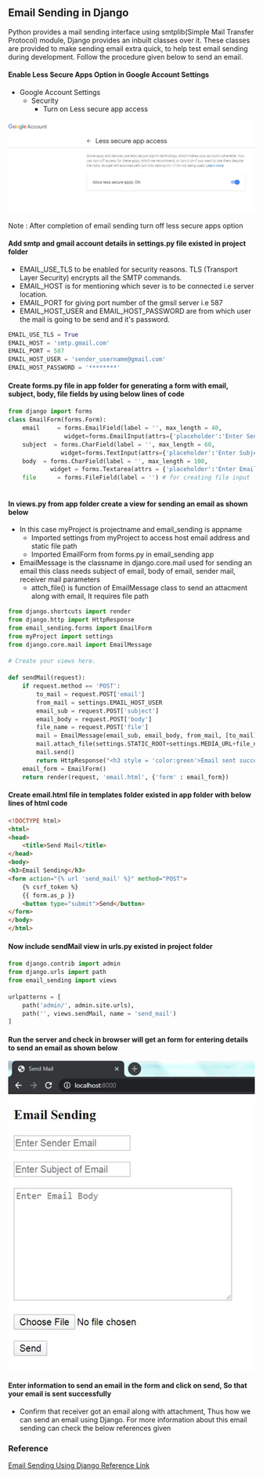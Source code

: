 ## Email Sending in Django

Python provides a mail sending interface using smtplib(Simple Mail Transfer Protocol) module, Django provides an inbuilt classes over it. These classes are provided to make sending email extra quick, to help test email sending during development. Follow the procedure given below to send an email.


#### Enable Less Secure Apps Option in Google Account Settings

* Google Account Settings
    * Security
        * Turn on Less secure app access
        
![Github Image](https://github.com/MVGopi/Email_Sending_Django/blob/master/secure.JPG)

Note : After completion of email sending turn off less secure apps option

#### Add smtp and gmail account details in settings.py file existed in project folder

* EMAIL_USE_TLS to be enabled for security reasons. TLS (Transport Layer Security) encrypts all the SMTP commands.
* EMAIL_HOST is for mentioning which sever is to be connected i.e server location.
* EMAIL_PORT for giving port number of the gmsil server i.e 587 
* EMAIL_HOST_USER and EMAIL_HOST_PASSWORD are from which user the mail is going to be send and it's password. 

```python
EMAIL_USE_TLS = True  
EMAIL_HOST = 'smtp.gmail.com'  
EMAIL_PORT = 587  
EMAIL_HOST_USER = 'sender_username@gmail.com'
EMAIL_HOST_PASSWORD = '********'
```


#### Create forms.py file in app folder for generating a form with email, subject, body, file fields by using below lines of code

```python
from django import forms  
class EmailForm(forms.Form):      
    email     = forms.EmailField(label = '', max_length = 40, 
    	        widget=forms.EmailInput(attrs={'placeholder':'Enter Sender Email'}))
    subject  = forms.CharField(label = '', max_length = 60, 
    	       widget=forms.TextInput(attrs={'placeholder':'Enter Subject of Email'}))
    body  = forms.CharField(label = '', max_length = 100, 
    	    widget = forms.Textarea(attrs = {'placeholder':'Enter Email Body'}))  
    file      = forms.FileField(label = '') # for creating file input
 
```


#### In views.py from app folder create a view for sending an email as shown below

* In this case myProject is projectname and email_sending is appname
	* Imported settings from myProject to access host email address and static file path
	* Imported EmailForm from forms.py in email_sending app
* EmailMessage is the classname in django.core.mail used for sending an email this class needs subject of email, body of email, sender mail, receiver mail parameters
	* attch_file() is function of EmailMessage class to send an attacment along with email, It requires file path
	
```python
from django.shortcuts import render
from django.http import HttpResponse
from email_sending.forms import EmailForm
from myProject import settings
from django.core.mail import EmailMessage

# Create your views here.

def sendMail(request):
	if request.method == 'POST':
		to_mail = request.POST['email']
		from_mail = settings.EMAIL_HOST_USER
		email_sub = request.POST['subject']
		email_body = request.POST['body']
		file_name = request.POST['file']
		mail = EmailMessage(email_sub, email_body, from_mail, [to_mail])
		mail.attach_file(settings.STATIC_ROOT+settings.MEDIA_URL+file_name)
		mail.send()
		return HttpResponse("<h3 style = 'color:green'>Email sent successfully..!!!</h3>")
	email_form = EmailForm()
	return render(request, 'email.html', {'form' : email_form})
```


#### Create email.html file in templates folder existed in app folder with below lines of html code

```html
<!DOCTYPE html>
<html>
<head>
	<title>Send Mail</title>
</head>
<body>
<h3>Email Sending</h3>
<form action="{% url 'send_mail' %}" method="POST">
	{% csrf_token %}
	{{ form.as_p }}
	<button type="submit">Send</button>  
</form>
</body>
</html>
```


#### Now include sendMail view in urls.py existed in project folder

```python
from django.contrib import admin
from django.urls import path
from email_sending import views

urlpatterns = [
    path('admin/', admin.site.urls),
    path('', views.sendMail, name = 'send_mail')
]
```


#### Run the server and check in browser will get an form for entering details to send an email as shown below

![Github Image](https://github.com/MVGopi/Email_Sending_Django/blob/master/email_form.JPG)


#### Enter information to send an email in the form and click on send, So that your email is sent successfully

* Confirm that receiver got an email along with attachment, Thus how we can send an email using Django. For more information about this email sending can check the below references given


### Reference

[Email Sending Using Django Reference Link](https://docs.djangoproject.com/en/3.0/topics/email/)
